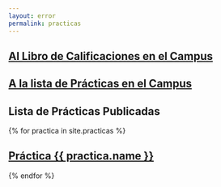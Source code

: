```yaml
---
layout: error
permalink: practicas
---
```


## [Al Libro de Calificaciones en el Campus]({{site.calificador}})

## [A la lista de Prácticas en el Campus]({{site.campus_virtual}})

## Lista de Prácticas Publicadas

{% for practica in site.practicas %}

##  <a href="{{ practica.myurl }}">Práctica {{ practica.name }}</a>

{% endfor %}
